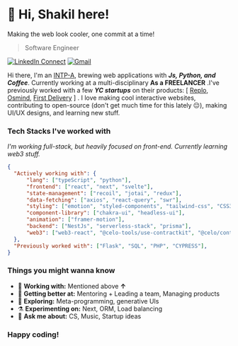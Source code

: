 <!-- [<img align="right" width="400" src="https://github-readme-stats.vercel.app/api?username=Geektrovert&&show_icons=true&theme=tokyonight&count_private=true" alt="Geektrovert's Github Stats"/>](https://github.com/Geektrovert) -->

# 👋 Hi, Shakil here!

Making the web look cooler, one commit at a time!

> Software Engineer

[![LinkedIn Connect](https://img.shields.io/badge/%20-Connect-black?color=222244&labelColor=000000&logo=linkedin&logoColor=f5f7fe)](www.linkedin.com/in/anisur-rahmann)
[![Gmail](https://img.shields.io/badge/%20-Send%20Mail-black?color=222244&labelColor=000000&logo=gmail&logoColor=f5f7fe)](mailto:pshakilwizard@gmail.com?subject=From%20GitHub&&body=Hi,%20there.%20Found%20you%20on%20GitHub!%20Let's%20talk%20about...)

Hi there, I'm an [INTP-A](https://www.16personalities.com/intp-personality), brewing web applications with **_Js, Python, and Coffee_**. Currently working at a multi-disciplinary **As a FREELANCER** .I've previously worked with a few **_YC startups_** on their products: [ [Replo](https://www.replo.app/), [Osmind](https://www.osmind.org/),  [First Delivery](https://firstdelivery.com/) ] . I love making cool interactive websites, contributing to open-source (don't get much time for this lately 😔), making UI/UX designs, and learning new stuff.

### Tech Stacks I've worked with

*I'm working full-stack, but heavily focused on front-end. Currently learning web3 stuff.*

```json
{
  "Actively working with": {
      "lang": ["typeScript", "python"],
      "frontend": ["react", "next", "svelte"],
      "state-management": ["recoil", "jotai", "redux"],
      "data-fetching": ["axios", "react-query", "swr"],
      "styling": ["emotion", "styled-components", "tailwind-css", "CSS3", "sass"],
      "component-library": ["chakra-ui", "headless-ui"],
      "animation": ["framer-motion"],
      "backend": ["NestJs", "serverless-stack", "prisma"],
      "web3": ["web3-react", "@celo-tools/use-contractkit", "@celo/contractkit"],
  },
  "Previously worked with": ["Flask", "SQL", "PHP", "CYPRESS"],
}
```

### Things you might wanna know

- 🔭 <b>Working with:</b> Mentioned above **↑**
- 🌱 <b>Getting better at:</b> Mentoring + Leading a team, Managing products
- 🤔 <b>Exploring:</b> Meta-programming, generative UIs
- ⚗️ <b>Experimenting on:</b> Next, ORM, Load balancing
- 💬 <b>Ask me about:</b> CS, Music, Startup ideas


### Happy coding!
